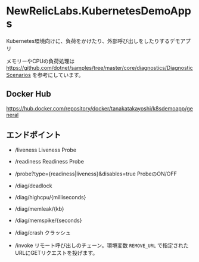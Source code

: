 # NewRelicLabs.KubernetesDemoApps

Kubernetes環境向けに、負荷をかけたり、外部呼び出しをしたりするデモアプリ

メモリーやCPUの負荷処理は https://github.com/dotnet/samples/tree/master/core/diagnostics/DiagnosticScenarios を参考にしています。

## Docker Hub

https://hub.docker.com/repository/docker/tanakatakayoshi/k8sdemoapp/general

## エンドポイント

- /liveness Liveness Probe
- /readiness Readiness Probe
- /probe?type={readiness|liveness}&disables=true ProbeのON/OFF

- /diag/deadlock
- /diag/highcpu/{milliseconds}
- /diag/memleak/{kb}
- /diag/memspike/{seconds}
- /diag/crash クラッシュ

- /invoke リモート呼び出しのチェーン。環境変数 `REMOVE_URL` で指定されたURLにGETリクエストを投げます。
 

